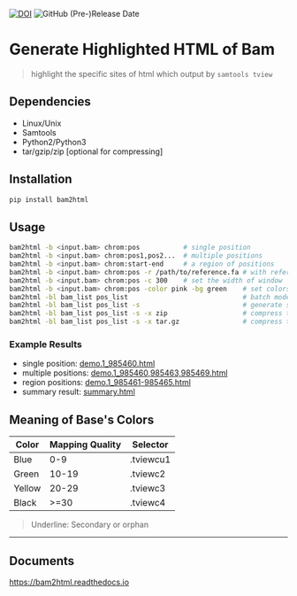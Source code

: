 [![DOI](https://zenodo.org/badge/291003590.svg)](https://doi.org/10.5281/zenodo.4005607)
![GitHub (Pre-)Release Date](https://img.shields.io/github/release-date-pre/suqingdong/bam2html)

# Generate Highlighted HTML of Bam
> highlight the specific sites of html which output by `samtools tview`


## Dependencies
- Linux/Unix
- Samtools
- Python2/Python3
- tar/gzip/zip [optional for compressing]


## Installation
```bash
pip install bam2html
```


## Usage
```bash
bam2html -b <input.bam> chrom:pos           # single position
bam2html -b <input.bam> chrom:pos1,pos2...  # multiple positions
bam2html -b <input.bam> chrom:start-end     # a region of positions
bam2html -b <input.bam> chrom:pos -r /path/to/reference.fa # with reference
bam2html -b <input.bam> chrom:pos -c 300    # set the width of window
bam2html -b <input.bam> chrom:pos -color pink -bg green    # set colors
bam2html -bl bam_list pos_list                             # batch mode
bam2html -bl bam_list pos_list -s                          # generate summary.html
bam2html -bl bam_list pos_list -s -x zip                   # compress the result with zip
bam2html -bl bam_list pos_list -s -x tar.gz                # compress the result with tar/gzip
```


### Example Results
- single position: [demo.1_985460.html](https://suqingdong.github.io/bam2html/example/demo.1_985460.html)
- multiple positions: [demo.1_985460,985463,985469.html](https://suqingdong.github.io/bam2html/example/demo.1_985460,985463,985469.html)
- region positions: [demo.1_985461-985465.html](https://suqingdong.github.io/bam2html/example/demo.1_985461-985465.html)
- summary result: [summary.html](https://suqingdong.github.io/bam2html/example/summary.html)


## Meaning of Base's Colors
| Color | Mapping Quality | Selector |
| - | - | - |
| Blue | 0-9 | .tviewcu1 |
| Green | 10-19 | .tviewc2 |
| Yellow | 20-29 | .tviewc3 |
| Black |>=30 | .tviewc4 |

> Underline: Secondary or orphan

---
## Documents
https://bam2html.readthedocs.io

